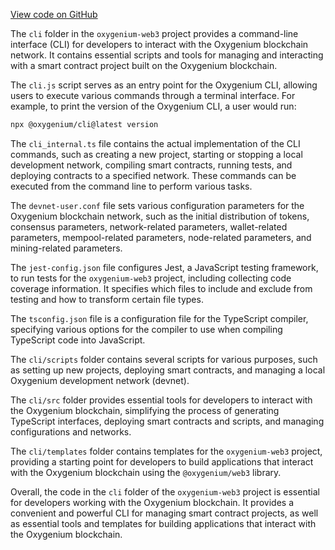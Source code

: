 [View code on GitHub](https://github.com/oxygenium-network/oxygenium-web3/.autodoc/docs/json/packages/cli)

The `cli` folder in the `oxygenium-web3` project provides a command-line interface (CLI) for developers to interact with the Oxygenium blockchain network. It contains essential scripts and tools for managing and interacting with a smart contract project built on the Oxygenium blockchain.

The `cli.js` script serves as an entry point for the Oxygenium CLI, allowing users to execute various commands through a terminal interface. For example, to print the version of the Oxygenium CLI, a user would run:

```bash
npx @oxygenium/cli@latest version
```

The `cli_internal.ts` file contains the actual implementation of the CLI commands, such as creating a new project, starting or stopping a local development network, compiling smart contracts, running tests, and deploying contracts to a specified network. These commands can be executed from the command line to perform various tasks.

The `devnet-user.conf` file sets various configuration parameters for the Oxygenium blockchain network, such as the initial distribution of tokens, consensus parameters, network-related parameters, wallet-related parameters, mempool-related parameters, node-related parameters, and mining-related parameters.

The `jest-config.json` file configures Jest, a JavaScript testing framework, to run tests for the `oxygenium-web3` project, including collecting code coverage information. It specifies which files to include and exclude from testing and how to transform certain file types.

The `tsconfig.json` file is a configuration file for the TypeScript compiler, specifying various options for the compiler to use when compiling TypeScript code into JavaScript.

The `cli/scripts` folder contains several scripts for various purposes, such as setting up new projects, deploying smart contracts, and managing a local Oxygenium development network (devnet).

The `cli/src` folder provides essential tools for developers to interact with the Oxygenium blockchain, simplifying the process of generating TypeScript interfaces, deploying smart contracts and scripts, and managing configurations and networks.

The `cli/templates` folder contains templates for the `oxygenium-web3` project, providing a starting point for developers to build applications that interact with the Oxygenium blockchain using the `@oxygenium/web3` library.

Overall, the code in the `cli` folder of the `oxygenium-web3` project is essential for developers working with the Oxygenium blockchain. It provides a convenient and powerful CLI for managing smart contract projects, as well as essential tools and templates for building applications that interact with the Oxygenium blockchain.
